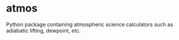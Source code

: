 # atmos
Python package containing atmospheric science calculators such as adiabatic lifting, dewpoint, etc.
